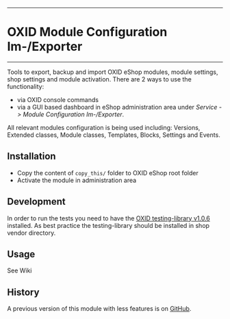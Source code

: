 ----

# OXID Module Configuration Im-/Exporter

----

Tools to export, backup and import OXID eShop modules, module settings, shop settings and module activation.
There are 2 ways to use the functionality:
* via OXID console commands
* via a GUI based dashboard in eShop administration area under _Service -> Module Configuration Im-/Exporter_. 

All relevant modules configuration is being used including: Versions, Extended classes, Module classes, Templates, Blocks, Settings and Events. 

## Installation
 - Copy the content of `copy_this/` folder to OXID eShop root folder
 - Activate the module in administration area
 
## Development
In order to run the tests you need to have the [OXID testing-library v1.0.6](https://github.com/OXID-eSales/testing_library/tree/v1.0.6) installed. As best practice the testing-library
should be installed in shop vendor directory.

## Usage

See Wiki

## History
A previous version of this module with less features is on [GitHub](https://github.com/druteika/oxid_modules_config).
